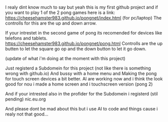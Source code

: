 I realy dint know much to say but yeah this is my first github project 
and if you want to play 1 of the 2 pong games here is a link: https://cheesehamster983.github.io/pongnet/index.html (for pc/laptop)
The controlls for this are the up and down arrow.


If your intrestet in the second game of pong its recomended for devices like telefons and tablets.
https://cheesehamster983.github.io/pongnet/pong.html
Controlls are the up butten to let the square go op and the down button to let it go down.



(update of what i'm doing at the moment with this project)

Just registerd a Subdomein for this project (not like there is something wrong with github.io)
And bussy with a home menu and Making the pong for touch screen devices a bit better.
Al are working now and i think the look good for nou i made a home screen and i touchscreen version (pong 2)


And if your intrested also in the profider for the Subdomein i registerd (stil pending) nic.eu.org

And please dont be mad about this but i use AI to code and things cause i realy not that good...
